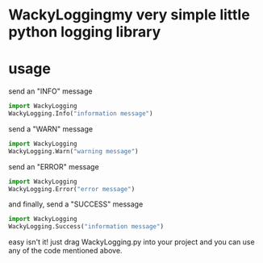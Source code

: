 # WackyLoggingmy very simple little python logging library

# usage
send an "INFO" message
```py
import WackyLogging
WackyLogging.Info("information message")
```
send a "WARN" message
```py
import WackyLogging
WackyLogging.Warn("warning message")
```

send an "ERROR" message
```py
import WackyLogging
WackyLogging.Error("error message")
```

and finally, send a "SUCCESS" message
```py
import WackyLogging
WackyLogging.Success("information message")
```

easy isn't it! just drag WackyLogging.py into your project and you can use any of the code mentioned above.
